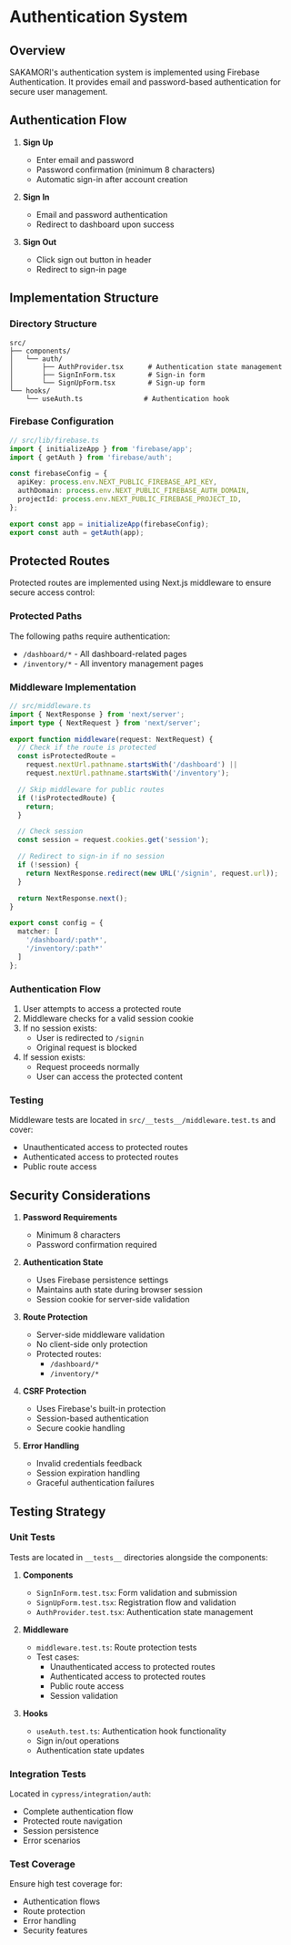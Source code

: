 # Authentication System

## Overview

SAKAMORI's authentication system is implemented using Firebase Authentication.
It provides email and password-based authentication for secure user management.

## Authentication Flow

1. **Sign Up**
   - Enter email and password
   - Password confirmation (minimum 8 characters)
   - Automatic sign-in after account creation

2. **Sign In**
   - Email and password authentication
   - Redirect to dashboard upon success

3. **Sign Out**
   - Click sign out button in header
   - Redirect to sign-in page

## Implementation Structure

### Directory Structure
```
src/
├── components/
│   └── auth/
│       ├── AuthProvider.tsx      # Authentication state management
│       ├── SignInForm.tsx        # Sign-in form
│       └── SignUpForm.tsx        # Sign-up form
└── hooks/
    └── useAuth.ts               # Authentication hook
```

### Firebase Configuration

```typescript
// src/lib/firebase.ts
import { initializeApp } from 'firebase/app';
import { getAuth } from 'firebase/auth';

const firebaseConfig = {
  apiKey: process.env.NEXT_PUBLIC_FIREBASE_API_KEY,
  authDomain: process.env.NEXT_PUBLIC_FIREBASE_AUTH_DOMAIN,
  projectId: process.env.NEXT_PUBLIC_FIREBASE_PROJECT_ID,
};

export const app = initializeApp(firebaseConfig);
export const auth = getAuth(app);
```

## Protected Routes

Protected routes are implemented using Next.js middleware to ensure secure access control:

### Protected Paths
The following paths require authentication:
- `/dashboard/*` - All dashboard-related pages
- `/inventory/*` - All inventory management pages

### Middleware Implementation

```typescript
// src/middleware.ts
import { NextResponse } from 'next/server';
import type { NextRequest } from 'next/server';

export function middleware(request: NextRequest) {
  // Check if the route is protected
  const isProtectedRoute = 
    request.nextUrl.pathname.startsWith('/dashboard') ||
    request.nextUrl.pathname.startsWith('/inventory');

  // Skip middleware for public routes
  if (!isProtectedRoute) {
    return;
  }

  // Check session
  const session = request.cookies.get('session');

  // Redirect to sign-in if no session
  if (!session) {
    return NextResponse.redirect(new URL('/signin', request.url));
  }

  return NextResponse.next();
}

export const config = {
  matcher: [
    '/dashboard/:path*',
    '/inventory/:path*'
  ]
};
```

### Authentication Flow
1. User attempts to access a protected route
2. Middleware checks for a valid session cookie
3. If no session exists:
   - User is redirected to `/signin`
   - Original request is blocked
4. If session exists:
   - Request proceeds normally
   - User can access the protected content

### Testing
Middleware tests are located in `src/__tests__/middleware.test.ts` and cover:
- Unauthenticated access to protected routes
- Authenticated access to protected routes
- Public route access

## Security Considerations

1. **Password Requirements**
   - Minimum 8 characters
   - Password confirmation required

2. **Authentication State**
   - Uses Firebase persistence settings
   - Maintains auth state during browser session
   - Session cookie for server-side validation

3. **Route Protection**
   - Server-side middleware validation
   - No client-side only protection
   - Protected routes:
     - `/dashboard/*`
     - `/inventory/*`

4. **CSRF Protection**
   - Uses Firebase's built-in protection
   - Session-based authentication
   - Secure cookie handling

5. **Error Handling**
   - Invalid credentials feedback
   - Session expiration handling
   - Graceful authentication failures

## Testing Strategy

### Unit Tests
Tests are located in `__tests__` directories alongside the components:

1. **Components**
   - `SignInForm.test.tsx`: Form validation and submission
   - `SignUpForm.test.tsx`: Registration flow and validation
   - `AuthProvider.test.tsx`: Authentication state management

2. **Middleware**
   - `middleware.test.ts`: Route protection tests
   - Test cases:
     - Unauthenticated access to protected routes
     - Authenticated access to protected routes
     - Public route access
     - Session validation

3. **Hooks**
   - `useAuth.test.ts`: Authentication hook functionality
   - Sign in/out operations
   - Authentication state updates

### Integration Tests
Located in `cypress/integration/auth`:
- Complete authentication flow
- Protected route navigation
- Session persistence
- Error scenarios

### Test Coverage
Ensure high test coverage for:
- Authentication flows
- Route protection
- Error handling
- Security features
